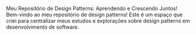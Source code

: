 Meu Repositório de Design Patterns: Aprendendo e Crescendo Juntos! Bem-vindo ao meu repositório de design patterns!  Este é um espaço que criei para centralizar meus estudos e explorações sobre design patterns em desenvolvimento de software. 
